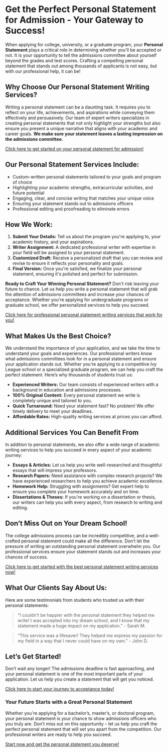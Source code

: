 # Get the Perfect Personal Statement for Admission - Your Gateway to Success!

When applying for college, university, or a graduate program, your **Personal Statement** plays a critical role in determining whether you'll be accepted or not. It is your opportunity to tell the admissions committee about yourself beyond the grades and test scores. Crafting a compelling personal statement that stands out among thousands of applicants is not easy, but with our professional help, it can be!

## Why Choose Our Personal Statement Writing Services?

Writing a personal statement can be a daunting task. It requires you to reflect on your life, achievements, and aspirations while conveying them effectively and persuasively. Our team of expert writers specializes in creating personal statements that not only highlight your strengths but also ensure you present a unique narrative that aligns with your academic and career goals. **We make sure your statement leaves a lasting impression on the admissions committee.**

[Click here to get started on your personal statement for admission!](https://tinyurl.com/topessay?keyword=personal+statement+for+admission)

## Our Personal Statement Services Include:

- Custom-written personal statements tailored to your goals and program of choice
- Highlighting your academic strengths, extracurricular activities, and future potential
- Engaging, clear, and concise writing that matches your unique voice
- Ensuring your statement stands out to admissions officers
- Professional editing and proofreading to eliminate errors

## How We Work:

1. **Submit Your Details:** Tell us about the program you're applying to, your academic history, and your aspirations.
2. **Writer Assignment:** A dedicated professional writer with expertise in your field will be assigned to your personal statement.
3. **Customized Draft:** Receive a personalized draft that you can review and revise to ensure it reflects your personality and goals.
4. **Final Version:** Once you're satisfied, we finalize your personal statement, ensuring it's polished and perfect for submission.

**Ready to Craft Your Winning Personal Statement?** Don't risk leaving your future to chance. Let us help you write a personal statement that will grab the attention of admissions committees and increase your chances of acceptance. Whether you're applying for undergraduate programs or graduate school, we offer personalized services to help you succeed.

[Click here for professional personal statement writing services that work for you!](https://tinyurl.com/topessay?keyword=personal+statement+for+admission)

## What Makes Us the Best Choice?

We understand the importance of your application, and we take the time to understand your goals and experiences. Our professional writers know what admissions committees look for in a personal statement and ensure your application stands out. Whether you're applying to a competitive Ivy League school or a specialized graduate program, we can help you craft the perfect statement. Here’s why thousands of students trust us:

- **Experienced Writers:** Our team consists of experienced writers with a background in education and admissions processes.
- **100% Original Content:** Every personal statement we write is completely unique and tailored to you.
- **Quick Turnaround:** Need your statement fast? No problem! We offer timely delivery to meet your deadlines.
- **Affordable Rates:** High-quality writing services at prices you can afford.

## Additional Services You Can Benefit From

In addition to personal statements, we also offer a wide range of academic writing services to help you succeed in every aspect of your academic journey:

- **Essays & Articles:** Let us help you write well-researched and thoughtful essays that will impress your professors.
- **Research Papers:** Need assistance with complex research projects? We have experienced researchers to help you achieve academic excellence.
- **Homework Help:** Struggling with assignments? Get expert help to ensure you complete your homework accurately and on time.
- **Dissertations & Theses:** If you're working on a dissertation or thesis, our writers can help you with every aspect, from research to writing and editing.

## Don’t Miss Out on Your Dream School!

The college admissions process can be incredibly competitive, and a well-crafted personal statement could make all the difference. Don’t let the pressure of writing an outstanding personal statement overwhelm you. Our professional services ensure your statement stands out and increases your chances of success.

[Click here to get started with the best personal statement writing services now!](https://tinyurl.com/topessay?keyword=personal+statement+for+admission)

## What Our Clients Say About Us:

Here are some testimonials from students who trusted us with their personal statements:

> "I couldn't be happier with the personal statement they helped me write! I was accepted into my dream school, and I know that my statement made a huge impact on my application." - Sarah M.

> "This service was a lifesaver! They helped me express my passion for my field in a way that I never could have on my own." - John D.

## Let’s Get Started!

Don’t wait any longer! The admissions deadline is fast approaching, and your personal statement is one of the most important parts of your application. Let us help you create a statement that will get you noticed.

[Click here to start your journey to acceptance today!](https://tinyurl.com/topessay?keyword=personal+statement+for+admission)

### Your Future Starts with a Great Personal Statement

Whether you're applying for a bachelor’s, master’s, or doctoral program, your personal statement is your chance to show admissions officers who you truly are. Don’t miss out on this opportunity – let us help you craft the perfect personal statement that will set you apart from the competition. Our professional writers are ready to help you succeed.

[Start now and get the personal statement you deserve!](https://tinyurl.com/topessay?keyword=personal+statement+for+admission)
